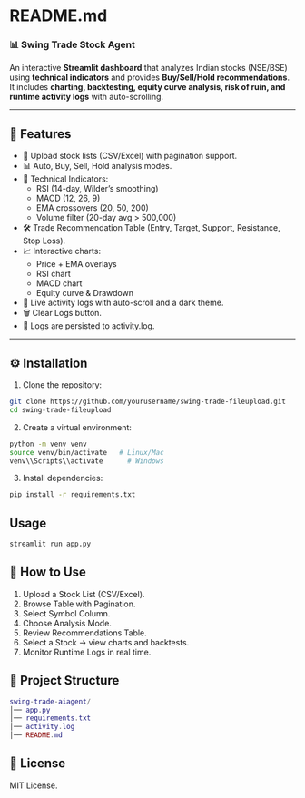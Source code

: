 # README.md
### 📊 Swing Trade Stock Agent

An interactive **Streamlit dashboard** that analyzes Indian stocks (NSE/BSE) using **technical indicators** and provides **Buy/Sell/Hold recommendations**.  
It includes **charting, backtesting, equity curve analysis, risk of ruin, and runtime activity logs** with auto-scrolling.

---

## 🚀 Features

- 📂 Upload stock lists (CSV/Excel) with pagination support.  
- 📊 Auto, Buy, Sell, Hold analysis modes.  
- 🧮 Technical Indicators:
  - RSI (14-day, Wilder’s smoothing)
  - MACD (12, 26, 9)
  - EMA crossovers (20, 50, 200)
  - Volume filter (20-day avg > 500,000)
- 🛠️ Trade Recommendation Table (Entry, Target, Support, Resistance, Stop Loss).  
- 📈 Interactive charts:
  - Price + EMA overlays
  - RSI chart
  - MACD chart
  - Equity curve & Drawdown
- 📝 Live activity logs with auto-scroll and a dark theme.
- 🗑️ Clear Logs button.
- 💾 Logs are persisted to activity.log.

---

## ⚙️ Installation

1. Clone the repository:

```bash
git clone https://github.com/yourusername/swing-trade-fileupload.git
cd swing-trade-fileupload
```
2. Create a virtual environment:

```bash
python -m venv venv
source venv/bin/activate   # Linux/Mac
venv\\Scripts\\activate      # Windows
```

3. Install dependencies:

```bash
pip install -r requirements.txt
```
## Usage

```bash
streamlit run app.py
```
## 📖 How to Use
1. Upload a Stock List (CSV/Excel).
2. Browse Table with Pagination.
3. Select Symbol Column.
4. Choose Analysis Mode.
5. Review Recommendations Table.
6. Select a Stock → view charts and backtests.
7. Monitor Runtime Logs in real time.

## 📂 Project Structure

```lua
swing-trade-aiagent/
│── app.py
│── requirements.txt
│── activity.log
│── README.md
```
## 📜 License

MIT License.
